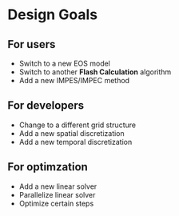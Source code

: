 # Design Goals

## For users

- Switch to a new EOS model
- Switch to another **Flash Calculation** algorithm
- Add a new IMPES/IMPEC method

## For developers
- Change to a different grid structure
- Add a new spatial discretization
- Add a new temporal discretization
  
## For optimzation
- Add a new linear solver 
- Parallelize linear solver
- Optimize certain steps